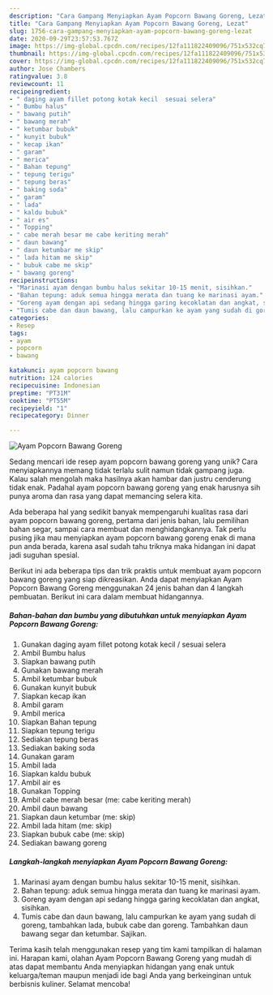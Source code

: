 ```yaml
---
description: "Cara Gampang Menyiapkan Ayam Popcorn Bawang Goreng, Lezat"
title: "Cara Gampang Menyiapkan Ayam Popcorn Bawang Goreng, Lezat"
slug: 1756-cara-gampang-menyiapkan-ayam-popcorn-bawang-goreng-lezat
date: 2020-09-29T23:57:53.767Z
image: https://img-global.cpcdn.com/recipes/12fa111822409096/751x532cq70/ayam-popcorn-bawang-goreng-foto-resep-utama.jpg
thumbnail: https://img-global.cpcdn.com/recipes/12fa111822409096/751x532cq70/ayam-popcorn-bawang-goreng-foto-resep-utama.jpg
cover: https://img-global.cpcdn.com/recipes/12fa111822409096/751x532cq70/ayam-popcorn-bawang-goreng-foto-resep-utama.jpg
author: Jose Chambers
ratingvalue: 3.8
reviewcount: 11
recipeingredient:
- " daging ayam fillet potong kotak kecil  sesuai selera"
- " Bumbu halus"
- " bawang putih"
- " bawang merah"
- " ketumbar bubuk"
- " kunyit bubuk"
- " kecap ikan"
- " garam"
- " merica"
- " Bahan tepung"
- " tepung terigu"
- " tepung beras"
- " baking soda"
- " garam"
- " lada"
- " kaldu bubuk"
- " air es"
- " Topping"
- " cabe merah besar me cabe keriting merah"
- " daun bawang"
- " daun ketumbar me skip"
- " lada hitam me skip"
- " bubuk cabe me skip"
- " bawang goreng"
recipeinstructions:
- "Marinasi ayam dengan bumbu halus sekitar 10-15 menit, sisihkan."
- "Bahan tepung: aduk semua hingga merata dan tuang ke marinasi ayam."
- "Goreng ayam dengan api sedang hingga garing kecoklatan dan angkat, sisihkan."
- "Tumis cabe dan daun bawang, lalu campurkan ke ayam yang sudah di goreng, tambahkan lada, bubuk cabe dan goreng. Tambahkan daun bawang segar dan ketumbar. Sajikan."
categories:
- Resep
tags:
- ayam
- popcorn
- bawang

katakunci: ayam popcorn bawang 
nutrition: 124 calories
recipecuisine: Indonesian
preptime: "PT31M"
cooktime: "PT55M"
recipeyield: "1"
recipecategory: Dinner

---
```



![Ayam Popcorn Bawang Goreng](https://img-global.cpcdn.com/recipes/12fa111822409096/751x532cq70/ayam-popcorn-bawang-goreng-foto-resep-utama.jpg)

Sedang mencari ide resep ayam popcorn bawang goreng yang unik? Cara menyiapkannya memang tidak terlalu sulit namun tidak gampang juga. Kalau salah mengolah maka hasilnya akan hambar dan justru cenderung tidak enak. Padahal ayam popcorn bawang goreng yang enak harusnya sih punya aroma dan rasa yang dapat memancing selera kita.

Ada beberapa hal yang sedikit banyak mempengaruhi kualitas rasa dari ayam popcorn bawang goreng, pertama dari jenis bahan, lalu pemilihan bahan segar, sampai cara membuat dan menghidangkannya. Tak perlu pusing jika mau menyiapkan ayam popcorn bawang goreng enak di mana pun anda berada, karena asal sudah tahu triknya maka hidangan ini dapat jadi suguhan spesial.




Berikut ini ada beberapa tips dan trik praktis untuk membuat ayam popcorn bawang goreng yang siap dikreasikan. Anda dapat menyiapkan Ayam Popcorn Bawang Goreng menggunakan 24 jenis bahan dan 4 langkah pembuatan. Berikut ini cara dalam membuat hidangannya.

<!--inarticleads1-->

##### Bahan-bahan dan bumbu yang dibutuhkan untuk menyiapkan Ayam Popcorn Bawang Goreng:

1. Gunakan  daging ayam fillet potong kotak kecil / sesuai selera
1. Ambil  Bumbu halus
1. Siapkan  bawang putih
1. Gunakan  bawang merah
1. Ambil  ketumbar bubuk
1. Gunakan  kunyit bubuk
1. Siapkan  kecap ikan
1. Ambil  garam
1. Ambil  merica
1. Siapkan  Bahan tepung
1. Siapkan  tepung terigu
1. Sediakan  tepung beras
1. Sediakan  baking soda
1. Gunakan  garam
1. Ambil  lada
1. Siapkan  kaldu bubuk
1. Ambil  air es
1. Gunakan  Topping
1. Ambil  cabe merah besar (me: cabe keriting merah)
1. Ambil  daun bawang
1. Siapkan  daun ketumbar (me: skip)
1. Ambil  lada hitam (me: skip)
1. Siapkan  bubuk cabe (me: skip)
1. Sediakan  bawang goreng




<!--inarticleads2-->

##### Langkah-langkah menyiapkan Ayam Popcorn Bawang Goreng:

1. Marinasi ayam dengan bumbu halus sekitar 10-15 menit, sisihkan.
1. Bahan tepung: aduk semua hingga merata dan tuang ke marinasi ayam.
1. Goreng ayam dengan api sedang hingga garing kecoklatan dan angkat, sisihkan.
1. Tumis cabe dan daun bawang, lalu campurkan ke ayam yang sudah di goreng, tambahkan lada, bubuk cabe dan goreng. Tambahkan daun bawang segar dan ketumbar. Sajikan.




Terima kasih telah menggunakan resep yang tim kami tampilkan di halaman ini. Harapan kami, olahan Ayam Popcorn Bawang Goreng yang mudah di atas dapat membantu Anda menyiapkan hidangan yang enak untuk keluarga/teman maupun menjadi ide bagi Anda yang berkeinginan untuk berbisnis kuliner. Selamat mencoba!
